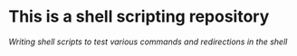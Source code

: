 # __This is a shell scripting repository__

_Writing shell scripts to test various commands and redirections in the shell_
